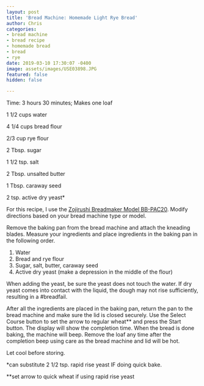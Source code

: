 ```yaml
---
layout: post
title: 'Bread Machine: Homemade Light Rye Bread'
author: Chris
categories:
- bread machine
- bread recipe
- homemade bread
- bread
- rye
date: 2019-03-10 17:30:07 -0400
image: assets/images/USE03898.JPG
featured: false
hidden: false

---
```

Time: 3 hours 30 minutes; Makes one loaf

1 1/2 cups water

4 1/4 cups bread flour

2/3 cup rye flour

2 Tbsp. sugar

1 1/2 tsp. salt

2 Tbsp. unsalted butter

1 Tbsp. caraway seed

2 tsp. active dry yeast*

For this recipe, I use the [Zojirushi Breadmaker Model BB-PAC20](https://www.amazon.com/Zojirushi-BB-PAC20BA-BB-PAC20-Virtuoso-Breadmaker/dp/B0067MQM48/ref=sr_1_3?keywords=zojirushi+bread+machine+bbpac20&qid=1552254883&s=gateway&sr=8-3). Modify directions based on your bread machine type or model.

Remove the baking pan from the bread machine and attach the kneading blades. Measure your ingredients and place ingredients in the baking pan in the following order.

1. Water
2. Bread and rye flour
3. Sugar, salt, butter, caraway seed
4. Active dry yeast (make a depression in the middle of the flour)

When adding the yeast, be sure the yeast does not touch the water. If dry yeast comes into contact with the liquid, the dough may not rise sufficiently, resulting in a #breadfail.

After all the ingredients are placed in the baking pan, return the pan to the bread machine and make sure the lid is closed securely. Use the Select Course button to set the arrow to regular wheat** and press the Start button. The display will show the completion time. When the bread is done baking, the machine will beep. Remove the loaf any time after the completion beep using care as the bread machine and lid will be hot.

Let cool before storing. 

\*can substitute 2 1/2 tsp. rapid rise yeast IF doing quick bake.

\**set arrow to quick wheat if using rapid rise yeast